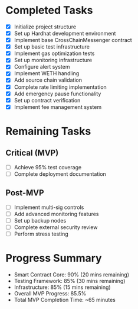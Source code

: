 # Completed Tasks
- [x] Initialize project structure
- [x] Set up Hardhat development environment
- [x] Implement base CrossChainMessenger contract
- [x] Set up basic test infrastructure
- [x] Implement gas optimization tests
- [x] Set up monitoring infrastructure
- [x] Configure alert system
- [x] Implement WETH handling
- [x] Add source chain validation
- [x] Complete rate limiting implementation
- [x] Add emergency pause functionality
- [x] Set up contract verification
- [x] Implement fee management system

# Remaining Tasks
## Critical (MVP)
- [ ] Achieve 95% test coverage
- [ ] Complete deployment documentation

## Post-MVP
- [ ] Implement multi-sig controls
- [ ] Add advanced monitoring features
- [ ] Set up backup nodes
- [ ] Complete external security review
- [ ] Perform stress testing

# Progress Summary
- Smart Contract Core: 90% (20 mins remaining)
- Testing Framework: 85% (30 mins remaining)
- Infrastructure: 85% (15 mins remaining)
- Overall MVP Progress: 85.5%
- Total MVP Completion Time: ~65 minutes
